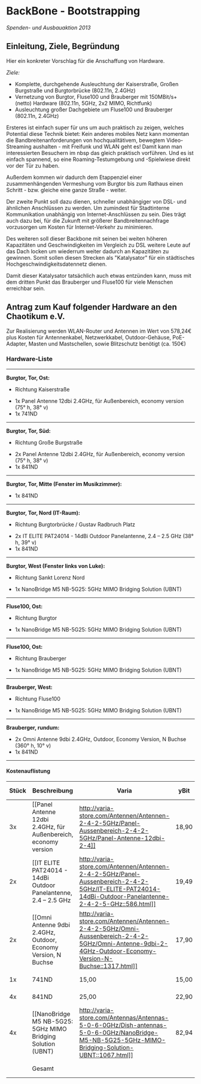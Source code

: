 # BackBone - Bootstrapping

_Spenden- und Ausbauaktion 2013_

## Einleitung, Ziele, Begründung

Hier ein konkreter Vorschlag für die Anschaffung von Hardware.

_Ziele:_
 * Komplette, durchgehende Ausleuchtung der Kaiserstraße, Großen Burgstraße
   und Burgtorbrücke (802.11n, 2.4GHz)
 * Vernetzung von Burgtor, Fluse100 und Brauberger mit 150MBit/s+ (netto)
   Hardware (802.11n, 5GHz, 2x2 MIMO, Richtfunk)
 * Ausleuchtung großer Dachgebiete um Fluse100 und Brauberger (802.11n, 2.4GHz)


Ersteres ist einfach super für uns um auch praktisch zu zeigen, welches
Potential diese Technik bietet: Kein anderes mobiles Netz kann momentan
die Bandbreitenanforderungen von hochqualitätivem, bewegtem Video-Streaming
aushalten - mit Freifunk und WLAN geht es! Damit kann man interessierten
Besuchern im nbsp das gleich praktisch vorführen. Und es ist einfach
spannend, so eine Roaming-Testumgebung und -Spielwiese direkt vor der Tür
zu haben.

Außerdem kommen wir dadurch dem Etappenziel einer zusammenhängenden 
Vermeshung vom Burgtor bis zum Rathaus einen Schritt - bzw. gleiche eine
ganze Straße - weiter.


Der zweite Punkt soll dazu dienen, schneller unabhängiger von DSL- und
ähnlichen Anschlüssen zu werden. Um zumindest für Stadtinterne Kommunikation
unabhängig von Internet-Anschlüssen zu sein. Dies trägt auch dazu bei,
für die Zukunft mit größerer Bandbreitennachfrage vorzusorgen um Kosten
für Internet-Verkehr zu minimieren.

Des weiteren soll dieser Backbone mit seinen bei weiten höheren Kapazitäten
und Geschwindigkeiten im Vergleich zu DSL weitere Leute auf das Dach locken
um wiederrum weiter dadurch an Kapazitäten zu gewinnen. Somit sollen
diesen Strecken als "Katalysator" für ein städtisches
Hochgeschwindigkeitsdatennetz dienen.


Damit dieser Katalysator tatsächlich auch etwas entzünden kann, muss mit
dem dritten Punkt das Brauberger und Fluse100 für viele Menschen erreichbar
sein.

## Antrag zum Kauf folgender Hardware an den Chaotikum e.V.

Zur Realisierung werden WLAN-Router und Antennen im Wert von 578,24€
plus Kosten für Antennenkabel, Netzwerkkabel, Outdoor-Gehäuse,
PoE-Adapter, Masten und Mastschellen, sowie Blitzschutz benötigt (ca. 150€)

### Hardware-Liste

----
**Burgtor, Tor, Ost:**
- Richtung Kaiserstraße

 * 1x Panel Antenne 12dbi 2.4GHz, für Außenbereich, economy version (75° h, 38° v)
 * 1x 741ND

----
**Burgtor, Tor, Süd:**
- Richtung Große Burgstraße

 * 2x Panel Antenne 12dbi 2.4GHz, für Außenbereich, economy version (75° h, 38° v)
 * 1x 841ND

----
**Burgtor, Tor, Mitte (Fenster im Musikzimmer):**

 * 1x 841ND

----
**Burgtor, Tor, Nord (IT-Raum):**
- Richtung Burgtorbrücke / Gustav Radbruch Platz

 * 2x IT ELITE PAT24014 - 14dBi Outdoor Panelantenne, 2.4 – 2.5 GHz (38° h, 39° v)
 * 1x 841ND

----
**Burgtor, West (Fenster links von Luke):**
- Richtung Sankt Lorenz Nord

 * 1x NanoBridge M5 NB-5G25: 5GHz MIMO Bridging Solution (UBNT)

----
**Fluse100, Ost:**
- Richtung Burgtor

 * 1x NanoBridge M5 NB-5G25: 5GHz MIMO Bridging Solution (UBNT)

----
**Fluse100, Ost:**
- Richtung Brauberger

 * 1x NanoBridge M5 NB-5G25: 5GHz MIMO Bridging Solution (UBNT)

----
**Brauberger, West:**
- Richtung Fluse100

 * 1x NanoBridge M5 NB-5G25: 5GHz MIMO Bridging Solution (UBNT)

----
**Brauberger, rundum:**

 * 2x Omni Antenne 9dbi 2.4GHz, Outdoor, Economy Version, N Buchse (360° h, 10° v)
 * 1x 841ND

----

#### Kostenauflistung

| Stück | Beschreibung                                                   | Varia | yBit | Kosten (Varia) |
|-------|----------------------------------------------------------------|--------------|------|--------|    
| 3x    | [[Panel Antenne 12dbi 2.4GHz, für Außenbereich, economy version|http://varia-store.com/Antennen/Antennen-2-4-2-5GHz/Panel-Aussenbereich-2-4-2-5GHz/Panel-Antenne-12dbi-2-4]]  |        18,90 |  17,80 |  53,40 (56,70) |
| 2x    | [[IT ELITE PAT24014 - 14dBi Outdoor Panelantenne, 2.4 – 2.5 GHz|http://varia-store.com/Antennen/Antennen-2-4-2-5GHz/Panel-Aussenbereich-2-4-2-5GHz/IT-ELITE-PAT24014-14dBi-Outdoor-Panelantenne-2-4-2-5-GHz::586.html]]  |        19,49 |  18,85 |  37,70 (38,98) |
| 2x    | [[Omni Antenne 9dbi 2.4GHz, Outdoor, Economy Version, N Buchse|http://varia-store.com/Antennen/Antennen-2-4-2-5GHz/Omni-Aussenbereich-2-4-2-5GHz/Omni-Antenne-9dbi-2-4GHz-Outdoor-Economy-Version-N-Buchse::1317.html]]   |        17,90 |  16,99 |  33,98 (35,80) |
| 1x    | 741ND                                                          |        15,00 |  15,00 |  15,00 (15,00) |
| 4x    | 841ND                                                          |        25,00 |  22,90 |  91,60 (100,00) |
| 4x    | [[NanoBridge M5 NB-5G25: 5GHz MIMO Bridging Solution (UBNT)|http://varia-store.com/Antennas/Antennas-5-0-6-0GHz/Dish-antennas-5-0-6-0GHz/NanoBridge-M5-NB-5G25-5GHz-MIMO-Bridging-Solution-UBNT::1067.html]]      |        82,94 | 79,00 | 316,- (331,76) |
|       | Gesamt                                                         |              |        | 547,68 (578,24) |
